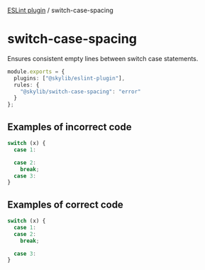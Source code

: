 [ESLint plugin](https://ilyub.github.io/eslint-plugin/) / switch-case-spacing

# switch-case-spacing

Ensures consistent empty lines between switch case statements.

```ts
module.exports = {
  plugins: ["@skylib/eslint-plugin"],
  rules: {
    "@skylib/switch-case-spacing": "error"
  }
};
```

## Examples of incorrect code

```ts
switch (x) {
  case 1:

  case 2:
    break;
  case 3:
}
```

## Examples of correct code

```ts
switch (x) {
  case 1:
  case 2:
    break;

  case 3:
}
```